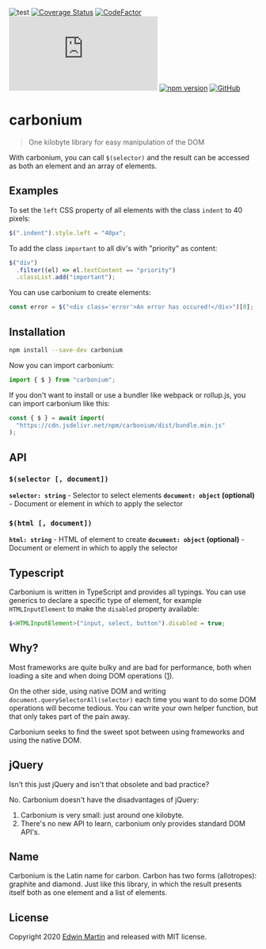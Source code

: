 ![test](https://github.com/edwinm/carbonium/workflows/Test/badge.svg) [![Coverage Status](https://coveralls.io/repos/github/edwinm/carbonium/badge.svg?branch=master)](https://coveralls.io/github/edwinm/carbonium?branch=master) [![CodeFactor](https://www.codefactor.io/repository/github/edwinm/carbonium/badge)](https://www.codefactor.io/repository/github/edwinm/carbonium) [![Size](https://img.shields.io/github/size/edwinm/carbonium/dist/bundle.min.js)](https://github.com/edwinm/carbonium/blob/master/dist/bundle.min.js) [![npm version](https://badge.fury.io/js/carbonium.svg)](https://www.npmjs.com/package/carbonium) [![GitHub](https://img.shields.io/github/license/edwinm/carbonium.svg)](https://github.com/edwinm/carbonium/blob/master/LICENSE)

# carbonium

> One kilobyte library for easy manipulation of the DOM

With carbonium, you can call `$(selector)` and the result can be accessed as both an element and an array of elements.

## Examples

To set the `left` CSS property of all elements with the class `indent` to 40 pixels:

```javascript
$(".indent").style.left = "40px";
```

To add the class `important` to all div's with "priority" as content:

```javascript
$("div")
  .filter((el) => el.textContent == "priority")
  .classList.add("important");
```

You can use carbonium to create elements:

```javascript
const error = $("<div class='error'>An error has occured!</div>")[0];
```

## Installation

```bash
npm install --save-dev carbonium
```

Now you can import carbonium:

```javascript
import { $ } from "carbonium";
```

If you don't want to install or use a bundler like webpack or rollup.js, you can import carbonium like this:

```javascript
const { $ } = await import(
  "https://cdn.jsdelivr.net/npm/carbonium/dist/bundle.min.js"
);
```

## API

### `$(selector [, document])`

**`selector: string`** - Selector to select elements
**`document: object` (optional)** - Document or element in which to apply the selector

### `$(html [, document])`

**`html: string`** - HTML of element to create
**`document: object` (optional)** - Document or element in which to apply the selector

## Typescript

Carbonium is written in TypeScript and provides all typings.
You can use generics to declare a specific type of element,
for example `HTMLInputElement` to make the `disabled` property available:

```typescript
$<HTMLInputElement>("input, select, button").disabled = true;
```

## Why?

Most frameworks are quite bulky and are bad for performance, both when loading a site and when doing DOM operations ([1](https://css-tricks.com/radeventlistener-a-tale-of-client-side-framework-performance/)).

On the other side, using native DOM and writing `document.querySelectorAll(selector)` each time you want to do some DOM operations will become tedious.
You can write your own helper function, but that only takes part of the pain away.

Carbonium seeks to find the sweet spot between using frameworks and using the native DOM.

## jQuery

Isn't this just jQuery and isn't that obsolete and bad practice?

No. Carbonium doesn't have the disadvantages of jQuery:

1. Carbonium is very small: just around one kilobyte.
2. There's no new API to learn, carbonium only provides standard DOM API's.

## Name

Carbonium is the Latin name for carbon. Carbon has two forms (allotropes): graphite and diamond.
Just like this library, in which the result presents itself both as one element and a list of elements.

## License

Copyright 2020 [Edwin Martin](https://bitstorm.org/) and released with MIT license.
